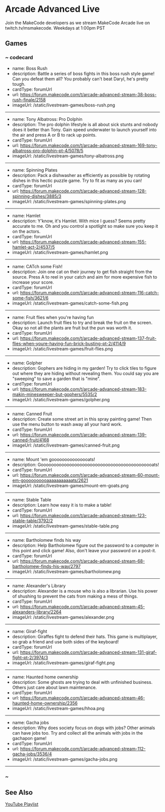 # Arcade Advanced Live

Join the MakeCode developers as we stream MakeCode Arcade live on twitch.tv/msmakecode. Weekdays at 1:00pm PST

## Games

### ~ codecard

* name: Boss Rush
* description: Battle a series of boss fights in this boss rush style game! Can you defeat them all? You probably can't beat Daryl, he's pretty tough.
* cardType: forumUrl
* url: https://forum.makecode.com/t/arcade-advanced-stream-38-boss-rush-finale/2158
* imageUrl: /static/livestream-games/boss-rush.png

---

* name: Tony Albatross: Pro Dolphin
* description: The pro dolphin lifestyle is all about sick stunts and nobody does it better than Tony. Gain speed underwater to launch yourself into the air and press A or B to rack up points.
* cardType: forumUrl
* url: https://forum.makecode.com/t/arcade-advanced-stream-169-tony-albatross-pro-dolphin-pt-4/5078/5
* imageUrl: /static/livestream-games/tony-albatross.png

---

* name: Spinning Plates
* description: Pack a dishwasher as efficiently as possible by rotating dishes in this hectic puzzle game. Try to fit as many as you can!
* cardType: forumUrl
* url: https://forum.makecode.com/t/arcade-advanced-stream-128-spinning-dishes/3885/3
* imageUrl: /static/livestream-games/spinning-plates.png

---

* name: Hamlet
* description: Y'know, it's Hamlet. With mice I guess? Seems pretty accurate to me. Oh and you control a spotlight so make sure you keep it on the actors.
* cardType: forumUrl
* url: https://forum.makecode.com/t/arcade-advanced-stream-155-hamlet-act-2/4537/5
* imageUrl: /static/livestream-games/hamlet.png

---

* name: CATch some Fish!
* description: Join one cat on their journey to get fish straight from the source. Press A to reel in your catch and aim for more expensive fish to increase your score.
* cardType: forumUrl
* url: https://forum.makecode.com/t/arcade-advanced-stream-116-catch-some-fish/3621/6
* imageUrl: /static/livestream-games/catch-some-fish.png

---

* name: Fruit flies when you're having fun
* description: Launch fruit flies to try and break the fruit on the screen. Okay so not all the plants are fruit but the pun was worth it.
* cardType: forumUrl
* url: https://forum.makecode.com/t/arcade-advanced-stream-137-fruit-flies-when-youre-having-fun-brick-busting-pt-2/4114/9
* imageUrl: /static/livestream-games/fruit-flies.png

---

* name: Golpher
* description: Gophers are hiding in my garden! Try to click tiles to figure out where they are hiding without revealing them. You could say you are "sweeping" to save a garden that is "mine".
* cardType: forumUrl
* url: https://forum.makecode.com/t/arcade-advanced-stream-183-makin-minesweeper-but-gophers/5535/2
* imageUrl: /static/livestream-games/golpher.png

---

* name: Canned Fruit
* description: Create some street art in this spray painting game! Then use the menu button to wash away all your hard work.
* cardType: forumUrl
* url: https://forum.makecode.com/t/arcade-advanced-stream-139-canned-fruit/4168
* imageUrl: /static/livestream-games/canned-fruit.png

---

* name: Mount 'em gooooooooooooooats!
* description: Goooooooooooooooooooooooooooooooooooooooooooats!
* cardType: forumUrl
* url: https://forum.makecode.com/t/arcade-advanced-stream-60-mount-em-goooooooooaaaaaaaaaaats/2621
* imageUrl: /static/livestream-games/mount-em-goats.png

---

* name: Stable Table
* description: Learn how easy it is to make a table!
* cardType: forumUrl
* url: https://forum.makecode.com/t/arcade-advanced-stream-123-stable-table/3792/2
* imageUrl: /static/livestream-games/stable-table.png

---

* name: Bartholomew finds his way
* description: Help Bartholomew figure out the password to a computer in this point and click game! Also, don't leave your password on a post-it.
* cardType: forumUrl
* url: https://forum.makecode.com/t/arcade-advanced-stream-68-bartholomew-finds-his-way/2797
* imageUrl: /static/livestream-games/bartholomew.png

---

* name: Alexander's Library
* description: Alexander is a mouse who is also a librarian. Use his power of shushing to prevent the cats from making a mess of things.
* cardType: forumUrl
* url: https://forum.makecode.com/t/arcade-advanced-stream-45-alexanders-library/2264
* imageUrl: /static/livestream-games/alexander.png

---

* name: Giraf-fight
* description: Giraffes fight to defend their hats. This game is multiplayer, so grab a friend and use both sides of the keyboard!
* cardType: forumUrl
* url: https://forum.makecode.com/t/arcade-advanced-stream-131-giraf-fight-pt-2/3974/3
* imageUrl: /static/livestream-games/giraf-fight.png

---

* name: Haunted home ownership
* description: Some ghosts are trying to deal with unfinished business. Others just care about lawn maintenance.
* cardType: forumUrl
* url: https://forum.makecode.com/t/arcade-advanced-stream-46-haunted-home-ownership/2356
* imageUrl: /static/livestream-games/hhoa.png

---

* name: Gacha jobs
* description: Why does society focus on dogs with jobs? Other animals can have jobs too. Try and collect all the animals with jobs in the gachapon game!
* cardType: forumUrl
* url: https://forum.makecode.com/t/arcade-advanced-stream-112-gacha-jobs/3536/4
* imageUrl: /static/livestream-games/gacha-jobs.png

---


### ~


## See Also

[YouTube Playlist](https://www.youtube.com/playlist?list=PLMMBk9hE-SeoHWvTpdezyL9JfF0tocJUT)

